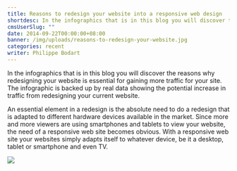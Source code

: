 ```yaml
---
title: Reasons to redesign your website into a responsive web design
shortdesc: In the infographics that is in this blog you will discover the reasons why redesigning your website is essential for gaining more traffic for your site. The infographic is backed up by real data showing the potential increase in traffic from redesigning your current website.
cmsUserSlug: ""
date: 2014-09-22T00:00:00+08:00
banner: /img/uploads/reasons-to-redesign-your-website.jpg
categories: recent
writer: Philippe Bodart
---
```


In the infographics that is in this blog you will discover the reasons why redesigning your website is essential for gaining more traffic for your site. The infographic is backed up by real data showing the potential increase in traffic from redesigning your current website.

An essential element in a redesign is the absolute need to do a redesign that is adapted to different hardware devices available in the market. Since more and more viewers are using smartphones and tablets to view your website, the need of a responsive web site becomes obvious. With a responsive web site your websites simply adapts itself to whatever device, be it a desktop, tablet or smartphone and even TV.

  
![](/img/uploads/website-design-features-ig.png)